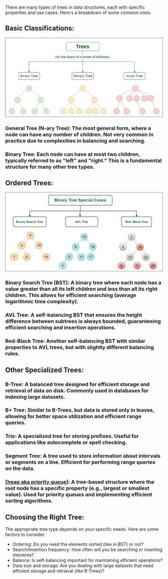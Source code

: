There are many types of trees in data structures, each with specific properties and use cases. Here's a breakdown of some common ones:

## Basic Classifications:

![trees](../../../../attachments/trees.png)

### General Tree (N-ary Tree): The most general form, where a node can have any number of children. Not very common in practice due to complexities in balancing and searching.

### Binary Tree: Each node can have at most two children, typically referred to as "left" and "right." This is a fundamental structure for many other tree types.

## Ordered Trees:

![ordered_trees](../../../../attachments/ordered_trees.png)

### Binary Search Tree (BST): A binary tree where each node has a value greater than all its left children and less than all its right children. This allows for efficient searching (average logarithmic time complexity).

### AVL Tree: A self-balancing BST that ensures the height difference between subtrees is always bounded, guaranteeing efficient searching and insertion operations.

### Red-Black Tree: Another self-balancing BST with similar properties to AVL trees, but with slightly different balancing rules.

## Other Specialized Trees:

### B-Tree: A balanced tree designed for efficient storage and retrieval of data on disk. Commonly used in databases for indexing large datasets.

### B+ Tree: Similar to B-Trees, but data is stored only in leaves, allowing for better space utilization and efficient range queries.

### Trie: A specialized tree for storing prefixes. Useful for applications like autocomplete or spell checking.

### Segment Tree: A tree used to store information about intervals or segments on a line. Efficient for performing range queries on the data.

### [[heap aka priority queue]]: A tree-based structure where the root node has a specific property (e.g., largest or smallest value). Used for priority queues and implementing efficient sorting algorithms.

## Choosing the Right Tree:

The appropriate tree type depends on your specific needs. Here are some factors to consider:

- Ordering: Do you need the elements sorted (like in BST) or not?
- Search/Insertion frequency: How often will you be searching or inserting elements?
- Balance: Is self-balancing important for maintaining efficient operations?
- Data size and storage: Are you dealing with large datasets that need efficient storage and retrieval (like B-Trees)?

[//begin]: # "Autogenerated link references for markdown compatibility"
[heap aka priority queue]: <heap aka priority queue> "heap aka priority queue"
[//end]: # "Autogenerated link references"
